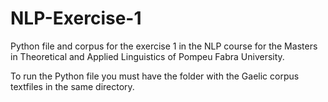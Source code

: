 # NLP-Exercise-1
Python file and corpus for the exercise 1 in the NLP course for the Masters in Theoretical and Applied Linguistics of Pompeu Fabra University.

To run the Python file you must have the folder with the Gaelic corpus textfiles in the same directory. 
